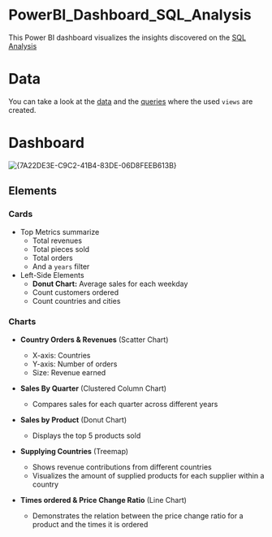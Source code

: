 # PowerBI_Dashboard_SQL_Analysis
This Power BI dashboard visualizes the insights discovered on the [SQL Analysis](https://github.com/LilHuss26/SQL-PowerBI-Data_Analysis/tree/main/SQL-Analysis) 
# Data 
You can take a look at the [data](https://github.com/LilHuss26/SQL-PowerBI-Data_Analysis/tree/main/SQL-Analysis/Data) and the [queries](https://github.com/LilHuss26/SQL-PowerBI-Data_Analysis/tree/main/SQL-Analysis/Analysis%20Queries) where the used `views` are created.
# Dashboard
![{7A22DE3E-C9C2-41B4-83DE-06D8FEEB613B}](https://github.com/user-attachments/assets/a148d53a-a415-4c98-afb4-feba9797e36a)
## Elements
### Cards
+ Top Metrics summarize
  * Total revenues
  * Total pieces sold
  * Total orders
  * And a `years` filter
+ Left-Side Elements
  * **Donut Chart:** Average sales for each weekday
  * Count customers ordered
  * Count countries and cities
### Charts
+ **Country Orders & Revenues** (Scatter Chart)
  * X-axis: Countries
  * Y-axis: Number of orders
  * Size: Revenue earned

+ **Sales By Quarter** (Clustered Column Chart)
  * Compares sales for each quarter across different years

+ **Sales by Product** (Donut Chart)
  * Displays the top 5 products sold

+ **Supplying Countries** (Treemap)
  * Shows revenue contributions from different countries
  * Visualizes the amount of supplied products for each supplier within a country

+ **Times ordered & Price Change Ratio** (Line Chart)
  * Demonstrates the relation between the price change ratio for a product and the times it is ordered
